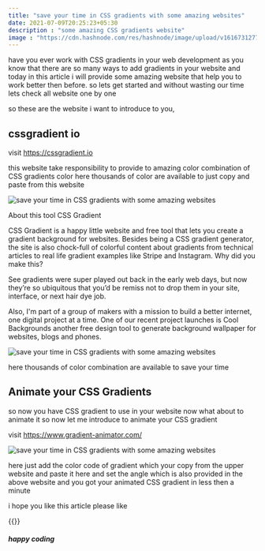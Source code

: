 ```yaml
---
title: "save your time in CSS gradients with some amazing websites"
date: 2021-07-09T20:25:23+05:30
description : "some amazing CSS gradients website"
image : "https://cdn.hashnode.com/res/hashnode/image/upload/v1616731277805/OoYortc5d.png?w=1600&h=840&fit=crop&crop=entropy&auto=compress"
---
```


have you ever work with CSS gradients in your web development as you know that there are so many ways to add gradients in your website and today in this article i will provide some amazing website that help you to work better then before. so lets get started and without wasting our time lets check all website one by one

so these are the website i want to introduce to you,

## cssgradient io

visit https://cssgradient.io

this website take responsibility to provide to amazing color combination of CSS gradients color here thousands of color are available to just copy and paste from this website


![save your time in CSS gradients with some amazing websites](https://cdn.hashnode.com/res/hashnode/image/upload/v1616730750108/Hd9PWnTw6.png)


About this tool
CSS Gradient

CSS Gradient is a happy little website and free tool that lets you create a gradient background for websites. Besides being a CSS gradient generator, the site is also chock-full of colorful content about gradients from technical articles to real life gradient examples like Stripe and Instagram.
Why did you make this?

See gradients were super played out back in the early web days, but now they’re so ubiquitous that you’d be remiss not to drop them in your site, interface, or next hair dye job.

Also, I'm part of a group of makers with a mission to build a better internet, one digital project at a time. One of our recent project launches is Cool Backgrounds another free design tool to generate background wallpaper for websites, blogs and phones.


![save your time in CSS gradients with some amazing websites](https://cdn.hashnode.com/res/hashnode/image/upload/v1616730855865/Zd7yB4Txo.png)

here thousands of color combination are available to save your time

## Animate your CSS Gradients

so now you have CSS gradient to use in your website now what about to animate it so now let me introduce to animate your CSS gradient

visit https://www.gradient-animator.com/


![save your time in CSS gradients with some amazing websites](https://cdn.hashnode.com/res/hashnode/image/upload/v1616731134347/eya3EeKXM.png)

here just add the color code of gradient which your copy from the upper website and paste it here and set the angle which is also provided in the above website and you got your animated CSS gradient in less then a minute

i hope you like this article please like 

{{<blog-post-ad>}}

##### happy coding